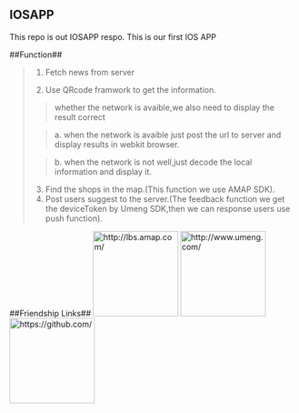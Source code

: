 ## IOSAPP ##
This repo is out IOSAPP respo. This is our first IOS APP

##Function##
>1. Fetch news from server
>
>2. Use QRcode framwork to get the information.
>>  whether the network is avaible,we also need to display the result correct
>
>>a. when the network is avaible just post the url to server and display results in webkit browser.
>
>>b. when the network is not well,just decode the local information and display it.
>
>3. Find the shops in the map.(This function we use AMAP SDK).
>4. Post users suggest to the server.(The feedback function we get the deviceToken by Umeng SDK,then we can response users use push function).

##Friendship Links##
[<img src="http://img.kanzhun.com/images/logo/20140820/7c1bec4249ca676197cba542436d8cc5.jpg" height=150 width=150 alt="http://lbs.amap.com/"/>](http://lbs.amap.com/ "http://lbs.amap.com/")
[<img src="http://img.kanzhun.com/images/logo/20140915/9c4b54c2cdacd953f663c8f7073ef593.jpg" height=150 width=150 alt="http://www.umeng.com/"/>](http://www.umeng.com/ "http://www.umeng.com/")
[<img src="http://www.woiweb.net/wp-content/uploads/2013/07/github.png" height=150 width=150 alt="https://github.com/"/>](https://github.com/ "https://github.com/")
